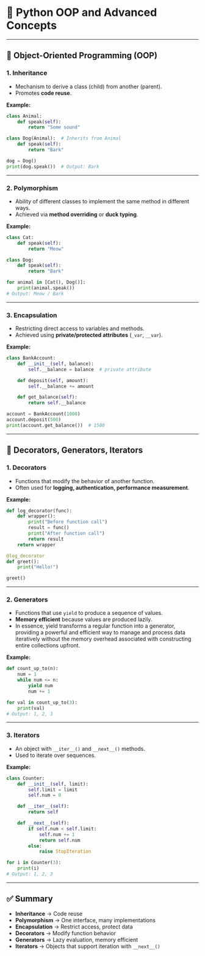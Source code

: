# 🐍 Python OOP and Advanced Concepts

---

## 🔹 Object-Oriented Programming (OOP)

### 1. Inheritance
- Mechanism to derive a class (child) from another (parent).
- Promotes **code reuse**.

**Example:**
```python
class Animal:
    def speak(self):
        return "Some sound"

class Dog(Animal):  # Inherits from Animal
    def speak(self):
        return "Bark"

dog = Dog()
print(dog.speak())  # Output: Bark
```

---

### 2. Polymorphism
- Ability of different classes to implement the same method in different ways.
- Achieved via **method overriding** or **duck typing**.

**Example:**
```python
class Cat:
    def speak(self):
        return "Meow"

class Dog:
    def speak(self):
        return "Bark"

for animal in [Cat(), Dog()]:
    print(animal.speak())
# Output: Meow / Bark
```

---

### 3. Encapsulation
- Restricting direct access to variables and methods.
- Achieved using **private/protected attributes** (`_var`, `__var`).

**Example:**
```python
class BankAccount:
    def __init__(self, balance):
        self.__balance = balance  # private attribute

    def deposit(self, amount):
        self.__balance += amount

    def get_balance(self):
        return self.__balance

account = BankAccount(1000)
account.deposit(500)
print(account.get_balance())  # 1500
```

---

## 🔹 Decorators, Generators, Iterators

### 1. Decorators
- Functions that modify the behavior of another function.
- Often used for **logging, authentication, performance measurement**.

**Example:**
```python
def log_decorator(func):
    def wrapper():
        print("Before function call")
        result = func()
        print("After function call")
        return result
    return wrapper

@log_decorator
def greet():
    print("Hello!")

greet()
```

---

### 2. Generators
- Functions that use `yield` to produce a sequence of values.
- **Memory efficient** because values are produced lazily.
- In essence, yield transforms a regular function into a generator, providing a powerful and efficient way to manage and process data iteratively without the memory overhead associated with constructing entire collections upfront.

**Example:**
```python
def count_up_to(n):
    num = 1
    while num <= n:
        yield num
        num += 1

for val in count_up_to(3):
    print(val)
# Output: 1, 2, 3
```

---

### 3. Iterators
- An object with `__iter__()` and `__next__()` methods.
- Used to iterate over sequences.

**Example:**
```python
class Counter:
    def __init__(self, limit):
        self.limit = limit
        self.num = 0

    def __iter__(self):
        return self

    def __next__(self):
        if self.num < self.limit:
            self.num += 1
            return self.num
        else:
            raise StopIteration

for i in Counter(3):
    print(i)
# Output: 1, 2, 3
```

---

## ✅ Summary
- **Inheritance** → Code reuse  
- **Polymorphism** → One interface, many implementations  
- **Encapsulation** → Restrict access, protect data  
- **Decorators** → Modify function behavior  
- **Generators** → Lazy evaluation, memory efficient  
- **Iterators** → Objects that support iteration with `__next__()`  
